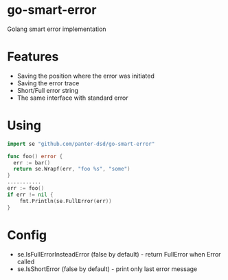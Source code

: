# go-smart-error
Golang smart error implementation

# Features

- Saving the position where the error was initiated
- Saving the error trace
- Short/Full error string
- The same interface with standard error 

# Using

```go
import se "github.com/panter-dsd/go-smart-error"

func foo() error {
  err := bar()
  return se.Wrapf(err, "foo %s", "some")
}
...........
err := foo()
if err != nil {
    fmt.Println(se.FullError(err))
}
```

# Config 
- se.IsFullErrorInsteadError (false by default) - return FullError when Error called
- se.IsShortError (false by default) - print only last error message
